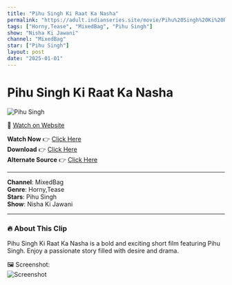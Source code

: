 ```yaml
---
title: "Pihu Singh Ki Raat Ka Nasha"
permalink: "https://adult.indianseries.site/movie/Pihu%20Singh%20Ki%20Raat%20Ka%20Nasha"
tags: ["Horny,Tease", "MixedBag", "Pihu Singh"]
show: "Nisha Ki Jawani"
channel: "MixedBag"
star: ["Pihu Singh"]
layout: post
date: "2025-01-01"
---
```


# Pihu Singh Ki Raat Ka Nasha

![Pihu Singh](https://shorts.desisins.com/wp-content/uploads/2024/04/Pihu-Singh-Raat-Ka-Nasha-TriFlicks-DesiSins.com_.jpg)

🔗 [Watch on Website](https://adult.indianseries.site/movie/Pihu%20Singh%20Ki%20Raat%20Ka%20Nasha)

**Watch Now** 👉 [Click Here](https://adult.indianseries.site/movie/Pihu%20Singh%20Ki%20Raat%20Ka%20Nasha)  
**Download** 👉 [Click Here](https://adult.indianseries.site/movie/Pihu%20Singh%20Ki%20Raat%20Ka%20Nasha)  
**Alternate Source** 👉 [Click Here](https://adult.indianseries.site/movie/Pihu%20Singh%20Ki%20Raat%20Ka%20Nasha)

---

**Channel**: MixedBag  
**Genre**: Horny,Tease  
**Stars**: Pihu Singh  
**Show**: Nisha Ki Jawani

---

### 🔥 About This Clip

Pihu Singh Ki Raat Ka Nasha is a bold and exciting short film featuring Pihu Singh. Enjoy a passionate story filled with desire and drama.
 
🖼️ Screenshot:  
![Screenshot](https://shorts.desisins.com/wp-content/uploads/2024/04/Pihu-Singh-Raat-Ka-Nasha-TriFlicks-DesiSins.com_.jpg)

